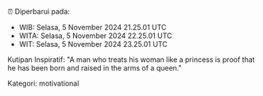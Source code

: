 ⏰ Diperbarui pada:
- WIB: Selasa, 5 November 2024 21.25.01 UTC
- WITA: Selasa, 5 November 2024 22.25.01 UTC
- WIT: Selasa, 5 November 2024 23.25.01 UTC

Kutipan Inspiratif:
"A man who treats his woman like a princess is proof that he has been born and raised in the arms of a queen."


Kategori: motivational

